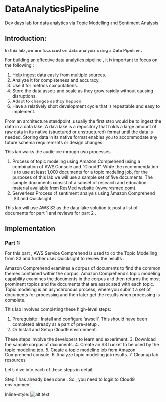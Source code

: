 # DataAnalyticsPipeline
Dev days lab for data analytics via Topic Modelling and Sentiment Analysis

## Introduction:
In this lab ,we are focussed on data analysis using a Data Pipeline .  

For building an effective data analytics pipeline , it is important to focus on the following :
1. Help ingest data easily from multiple sources.
2. Analyze it for completeness and accuracy.
3. Use it for metrics computations.
4. Store the data assets and scale as they grow rapidly without causing disruptions.
5. Adapt to changes as they happen.
6. Have a relatively short development cycle that is repeatable and easy to implement.


From an architecture standpoint ,usually the first step would be to ingest the data in a data lake.
A data lake is a repository that holds a large amount of raw data in its native (structured or unstructured) format until the data is needed. Storing data in its native format enables you to accommodate any future schema requirements or design changes.

This lab walks the audience through two processes:
1. Process of topic modeling using Amazon Comprehend using a combination of AWS Console and “Cloud9”. While the recommendation   is to use at least 1,000 documents for a topic modeling job, for the purposes of this lab we will use a sample set of five documents.  The sample documents consist of a subset of research and education material available from ResMed website (www.resmed.com).
2. Serverless Process of sentiment analysis using Amazon Comprehend ,S3 and Quicksight


This lab will use AWS S3 as the data lake solution to post a list of documents for part 1 and reviews for part 2 . 

## Implementation

### Part 1:

For this part , AWS Service Comprehend is used to do the Topic Modelling from S3 and further uses Quicksight to review the results .

Amazon Comprehend examines a corpus of documents to find the common themes contained within the corpus. Amazon Comprehend’s topic modeling capability examines the documents in the corpus and then returns the most prominent topics and the documents that are associated with each topic. Topic modeling is an asynchronous process, where you submit a set of documents for processing and then later get the results when processing is complete. 

This lab involves completing these high-level steps:
1.	Prerequisite : Install and configure ‘awscli’. This should have been completed already as a part of pre-setup .
2.	Or Install and Setup Cloud9 environment.

These steps involve the developers to learn and experiment.
3.	Download the sample corpus of documents.
4.	Create an S3 bucket to be used by the topic modeling job.
5.	Create a topic modeling job from Amazon Comprehend console.
6.	Analyze topic modeling job results.
7.	Cleanup lab resources

Let’s dive into each of these steps in detail.


Step 1 has already been done . So , you need to login to Cloud9 environment 

Inline-style: 
![alt text](https://github.com/Aashmeet/DataAnalyticsPipeline.git/Picture1)




